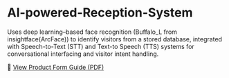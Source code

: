 # AI-powered-Reception-System
 Uses deep learning–based face recognition (Buffalo_L from insightface(ArcFace)) to identify  visitors from a stored database, integrated with Speech-to-Text (STT) and Text-to Speech (TTS) systems for conversational interfacing and visitor intent handling.
 
📄 [View Product Form Guide (PDF)](https://github.com/Rahulrokkam4/-AI-powered-Reception-System/blob/main/AI-powered%20Reception%20System.pdf)
